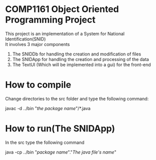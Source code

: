 # COMP1161 Object Oriented Programming Project
This project is an implementation of a System for National Identification(SNID)  
It involves 3 major components  

1. The SNIDDb for handling the creation and modification of files  
2. The SNIDApp for handling the creation and processing of the data
3. The TextUI (Which will be implemented into a gui) for the front-end  

# How to compile
Change directories to the src folder and type the following command:    

javac -d ../bin "*the package name*"/*.java    

# How to run(The SNIDApp)
In the src type the following command  

java -cp ../bin "*package name*"."*The java file's name*"
